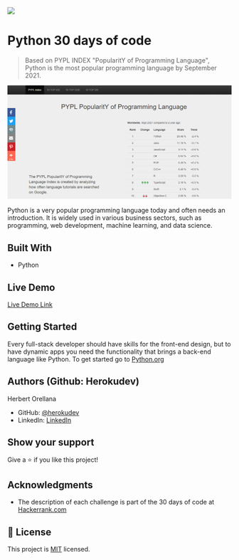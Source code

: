 ![](https://img.shields.io/badge/Microverse-blueviolet)

# Python 30 days of code

> Based on PYPL INDEX "PopularitY of Programming Language", Python is the most popular programming language by September 2021.

![screenshot](./app_screenshot.png)

Python is a very popular programming language today and often needs an introduction. It is widely used in various business sectors, such as programming, web development, machine learning, and data science.

## Built With

- Python

## Live Demo

[Live Demo Link](https://www.hackerrank.com/domains/tutorials/30-days-of-code)


## Getting Started

Every full-stack developer should have skills for the front-end design, but to have dynamic apps you need the functionality that brings a back-end language like Python. To get started go to [Python.org](https://www.python.org/)


## Authors (Github: Herokudev)
Herbert Orellana

- GitHub: [@herokudev](https://github.com/herokudev)
- LinkedIn: [LinkedIn](https://www.linkedin.com/in/herbert-armando-orellana-a0b50b34/)


## Show your support

Give a ⭐️ if you like this project!

## Acknowledgments

- The description of each challenge is part of the 30 days of code at [Hackerrank.com](https://www.hackerrank.com//)


## 📝 License

This project is [MIT](./MIT.md) licensed.
